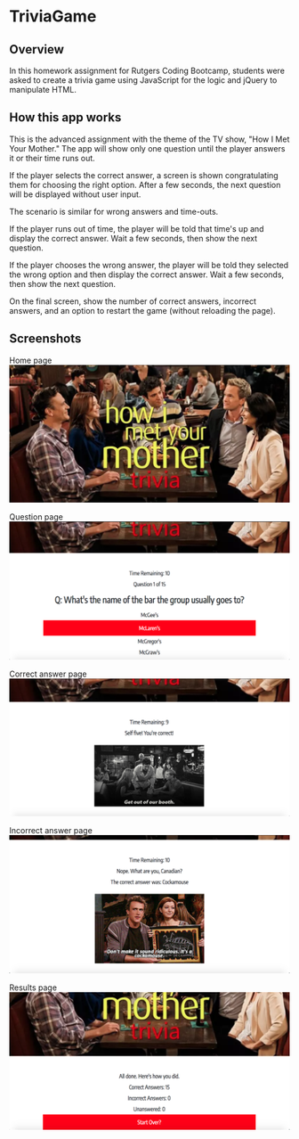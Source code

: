 # TriviaGame

## Overview

In this homework assignment for Rutgers Coding Bootcamp, students were asked to create a trivia game using JavaScript for the logic and jQuery to manipulate HTML.


## How this app works
This is the advanced assignment with the theme of the TV show, "How I Met Your Mother." The app will show only one question until the player answers it or their time runs out.

If the player selects the correct answer, a screen is shown congratulating them for choosing the right option. After a few seconds, the next question will be displayed without user input.

The scenario is similar for wrong answers and time-outs.

If the player runs out of time, the player will be told that time's up and display the correct answer. Wait a few seconds, then show the next question.

If the player chooses the wrong answer, the player will be told they selected the wrong option and then display the correct answer. Wait a few seconds, then show the next question.

On the final screen, show the number of correct answers, incorrect answers, and an option to restart the game (without reloading the page).

## Screenshots
Home page
![home](home.png)


Question page
![question](question.png)


Correct answer page
![correct](correct.png)


Incorrect answer page
![incorrect](incorrect.png)


Results page
![results](results.png)